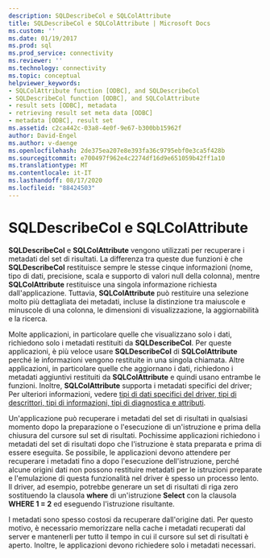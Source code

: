 ```yaml
---
description: SQLDescribeCol e SQLColAttribute
title: SQLDescribeCol e SQLColAttribute | Microsoft Docs
ms.custom: ''
ms.date: 01/19/2017
ms.prod: sql
ms.prod_service: connectivity
ms.reviewer: ''
ms.technology: connectivity
ms.topic: conceptual
helpviewer_keywords:
- SQLColAttribute function [ODBC], and SQLDescribeCol
- SQLDescribeCol function [ODBC], and SQLColAttribute
- result sets [ODBC], metadata
- retrieving result set meta data [ODBC]
- metadata [ODBC], result set
ms.assetid: c2ca442c-03a8-4e0f-9e67-b300bb15962f
author: David-Engel
ms.author: v-daenge
ms.openlocfilehash: 2de375ea207e8e393fa36c9795ebf0e3ca5f428b
ms.sourcegitcommit: e700497f962e4c2274df16d9e651059b42ff1a10
ms.translationtype: MT
ms.contentlocale: it-IT
ms.lasthandoff: 08/17/2020
ms.locfileid: "88424503"
---
```

# <a name="sqldescribecol-and-sqlcolattribute"></a>SQLDescribeCol e SQLColAttribute
**SQLDescribeCol** e **SQLColAttribute** vengono utilizzati per recuperare i metadati del set di risultati. La differenza tra queste due funzioni è che **SQLDescribeCol** restituisce sempre le stesse cinque informazioni (nome, tipo di dati, precisione, scala e supporto di valori null della colonna), mentre **SQLColAttribute** restituisce una singola informazione richiesta dall'applicazione. Tuttavia, **SQLColAttribute** può restituire una selezione molto più dettagliata dei metadati, incluse la distinzione tra maiuscole e minuscole di una colonna, le dimensioni di visualizzazione, la aggiornabilità e la ricerca.  
  
 Molte applicazioni, in particolare quelle che visualizzano solo i dati, richiedono solo i metadati restituiti da **SQLDescribeCol**. Per queste applicazioni, è più veloce usare **SQLDescribeCol** di **SQLColAttribute** perché le informazioni vengono restituite in una singola chiamata. Altre applicazioni, in particolare quelle che aggiornano i dati, richiedono i metadati aggiuntivi restituiti da **SQLColAttribute** e quindi usano entrambe le funzioni. Inoltre, **SQLColAttribute** supporta i metadati specifici del driver; Per ulteriori informazioni, vedere [tipi di dati specifici del driver, tipi di descrittori, tipi di informazioni, tipi di diagnostica e attributi](../../../odbc/reference/develop-app/driver-specific-data-types-descriptor-information-diagnostic.md).  
  
 Un'applicazione può recuperare i metadati del set di risultati in qualsiasi momento dopo la preparazione o l'esecuzione di un'istruzione e prima della chiusura del cursore sul set di risultati. Pochissime applicazioni richiedono i metadati del set di risultati dopo che l'istruzione è stata preparata e prima di essere eseguita. Se possibile, le applicazioni devono attendere per recuperare i metadati fino a dopo l'esecuzione dell'istruzione, perché alcune origini dati non possono restituire metadati per le istruzioni preparate e l'emulazione di questa funzionalità nel driver è spesso un processo lento. Il driver, ad esempio, potrebbe generare un set di risultati di riga zero sostituendo la clausola **where** di un'istruzione **Select** con la clausola **WHERE 1 = 2** ed eseguendo l'istruzione risultante.  
  
 I metadati sono spesso costosi da recuperare dall'origine dati. Per questo motivo, è necessario memorizzare nella cache i metadati recuperati dal server e mantenerli per tutto il tempo in cui il cursore sul set di risultati è aperto. Inoltre, le applicazioni devono richiedere solo i metadati necessari.
